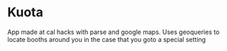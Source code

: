 # Kuota
App made at cal hacks with parse and google maps. Uses geoqueries to locate booths around you in the case that you goto a special setting



